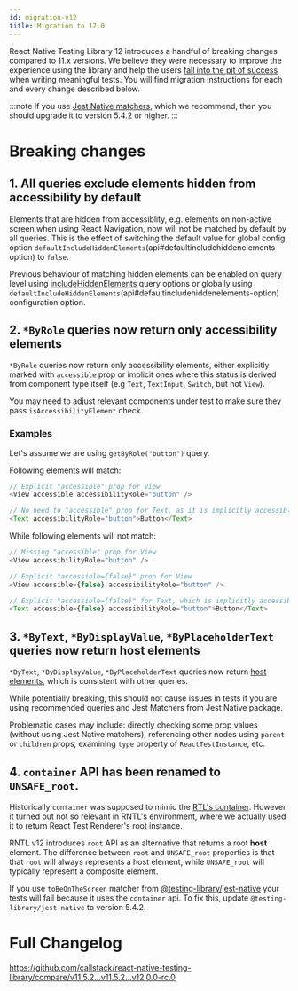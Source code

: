 ```yaml
---
id: migration-v12
title: Migration to 12.0
---
```


React Native Testing Library 12 introduces a handful of breaking changes compared to 11.x versions. We believe they were necessary to improve the experience using the library and help the users [fall into the pit of success](https://blog.codinghorror.com/falling-into-the-pit-of-success/) when writing meaningful tests. You will find migration instructions for each and every change described below.

:::note
If you use [Jest Native matchers](https://github.com/testing-library/jest-native), which we recommend, then you should upgrade it to version 5.4.2 or higher.
:::

# Breaking changes

## 1. All queries exclude elements hidden from accessibility by default
Elements that are hidden from accessiblity, e.g. elements on non-active screen when using React Navigation, now will not be matched by default by all queries. This is the effect of switching the default value for global config option `defaultIncludeHiddenElements`(api#defaultincludehiddenelements-option) to `false`.

Previous behaviour of matching hidden elements can be enabled on query level using [includeHiddenElements](api-queries#includehiddenelements-option) query options or globally using `defaultIncludeHiddenElements`(api#defaultincludehiddenelements-option) configuration option.

## 2. `*ByRole` queries now return only accessibility elements
`*ByRole` queries now return only accessibility elements, either explicitly marked with `accessible` prop or implicit ones where this status is derived from component type itself (e.g `Text`, `TextInput`, `Switch`, but not `View`).

You may need to adjust relevant components under test to make sure they pass `isAccessibilityElement` check.

### Examples
Let's assume we are using `getByRole("button")` query.

Following elements will match:

```ts
// Explicit "accessible" prop for View
<View accessible accessibilityRole="button" />

// No need to "accessible" prop for Text, as it is implicitly accessible element.
<Text accessibilityRole="button">Button</Text>
```

While following elements will not match:

```ts
// Missing "accessible" prop for View
<View accessibilityRole="button" />

// Explicit "accessible={false}" prop for View
<View accessible={false} accessibilityRole="button" />

// Explicit "accessible={false}" for Text, which is implicitly accessible element
<Text accessible={false} accessibilityRole="button">Button</Text>
```

## 3. `*ByText`, `*ByDisplayValue`, `*ByPlaceholderText` queries now return host elements
`*ByText`, `*ByDisplayValue`, `*ByPlaceholderText` queries now return [host elements](testing-env#host-and-composite-components), which is consistent with other queries.

While potentially breaking, this should not cause issues in tests if you are using recommended queries and Jest Matchers from Jest Native package. 

Problematic cases may include: directly checking some prop values (without using Jest Native matchers), referencing other nodes using `parent` or `children` props, examining `type` property of `ReactTestInstance`, etc.

## 4. `container` API has been renamed to `UNSAFE_root`.

Historically `container` was supposed to mimic the [RTL's container](https://testing-library.com/docs/react-testing-library/api/#container). However it turned out not so relevant in RNTL's environment, where we actually used it to return React Test Renderer's root instance.

RNTL v12 introduces `root` API as an alternative that returns a root **host** element. The difference between `root` and `UNSAFE_root` properties is that that `root` will always represents a host element, while `UNSAFE_root` will typically represent a composite element.

If you use `toBeOnTheScreen` matcher from [@testing-library/jest-native](https://github.com/testing-library/jest-native) your tests will fail because it uses the `container` api. To fix this, update `@testing-library/jest-native` to version 5.4.2.    

# Full Changelog
https://github.com/callstack/react-native-testing-library/compare/v11.5.2...v11.5.2...v12.0.0-rc.0

